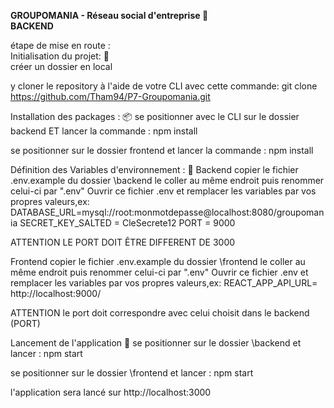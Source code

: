 **GROUPOMANIA - Réseau social d'entreprise 👥**  
**BACKEND**


étape de mise en route :  
Initialisation du projet: 📁  
créer un dossier en local  

y cloner le repository à l'aide de votre CLI avec cette commande:
git clone https://github.com/Tham94/P7-Groupomania.git

Installation des packages : 📦
se positionner avec le CLI sur le dossier backend ET lancer la commande :
npm install

se positionner sur le dossier frontend et lancer la commande :
npm install

Définition des Variables d'environnement : 📝
Backend
copier le fichier .env.example du dossier \backend
le coller au même endroit puis renommer celui-ci par ".env"
Ouvrir ce fichier .env et remplacer les variables par vos propres valeurs,ex:
DATABASE_URL=mysql://root:monmotdepasse@localhost:8080/groupomania
SECRET_KEY_SALTED = CleSecrete12
PORT = 9000

ATTENTION LE PORT DOIT ÊTRE DIFFERENT DE 3000

Frontend
copier le fichier .env.example du dossier \frontend
le coller au même endroit puis renommer celui-ci par ".env"
Ouvrir ce fichier .env et remplacer les variables par vos propres valeurs,ex:
REACT_APP_API_URL= http://localhost:9000/

ATTENTION le port doit correspondre avec celui choisit dans le backend (PORT)

Lancement de l'application 🚀
se positionner sur le dossier \backend et lancer : npm start

se positionner sur le dossier \frontend et lancer : npm start

l'application sera lancé sur http://localhost:3000